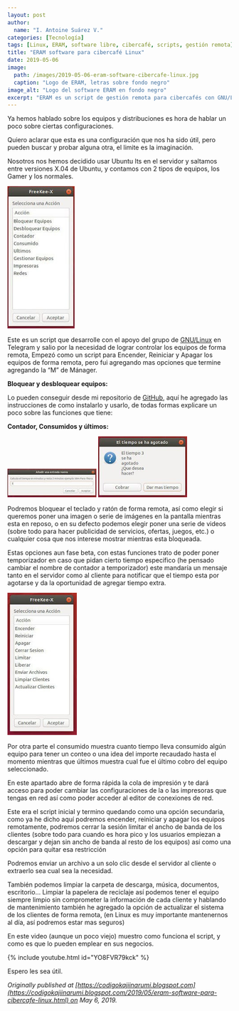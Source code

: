 ```yaml
---
layout: post
author:
  name: "I. Antoine Suárez V."
categories: [Tecnología]
tags: [Linux, ERAM, software libre, cibercafé, scripts, gestión remota]
title: "ERAM software para cibercafé Linux"
date: 2019-05-06
image:
  path: /images/2019-05-06-eram-software-cibercafe-linux.jpg
  caption: "Logo de ERAM, letras sobre fondo negro"
image_alt: "Logo del software ERAM en fondo negro"
excerpt: "ERAM es un script de gestión remota para cibercafés con GNU/Linux que permite bloquear equipos, controlar tiempo, reiniciar máquinas, actualizar sistemas y más. Aquí explicamos cómo funciona."
---
```



Ya hemos hablado sobre los equipos y distribuciones es hora de hablar un poco sobre ciertas configuraciones.

Quiero aclarar que esta es una configuración que nos ha sido útil, pero pueden buscar y probar alguna otra, el limite es la imaginación.

Nosotros nos hemos decidido usar Ubuntu lts en el servidor y saltamos entre versiones X.04 de Ubuntu, y contamos con 2 tipos de equipos, los Gamer y los normales.

![Menú1](/images/2019-05-06-eram-software-cibercafe-linux1.jpg)

Este es un script que desarrolle con el apoyo del grupo de [GNU/Linux](https://t.me/GNULinuxGrupo) en Telegram y salio por la necesidad de lograr controlar los equipos de forma remota, Empezó como un script para Encender, Reiniciar y Apagar los equipos de forma remota, pero fui agregando mas opciones que termine agregando la “M” de Mánager.

**Bloquear y desbloquear equipos:**

Lo pueden conseguir desde mi repositorio de [GitHub](https://github.com/KajiiNarumi/ERAM), aquí he agregado las instrucciones de como instalarlo y usarlo, de todas formas explicare un poco sobre las funciones que tiene:

**Contador, Consumidos y últimos:**

![Menú2](/images/2019-05-06-eram-software-cibercafe-linux2.jpg)
![Menú3](/images/2019-05-06-eram-software-cibercafe-linux3.jpg)

Podremos bloquear el teclado y ratón de forma remota, así como elegir si queremos poner una imagen o serie de imágenes en la pantalla mientras esta en reposo, o en su defecto podemos elegir poner una serie de videos (sobre todo para hacer publicidad de servicios, ofertas, juegos, etc.) o cualquier cosa que nos interese mostrar mientras esta bloqueada.

Estas opciones aun fase beta, con estas funciones trato de poder poner temporizador en caso que pidan cierto tiempo especifico (he pensado cambiar el nombre de contador a temporizador) este mandaría un mensaje tanto en el servidor como al cliente para notificar que el tiempo esta por agotarse y da la oportunidad de agregar tiempo extra.

![Menú4](/images/2019-05-06-eram-software-cibercafe-linux4.jpg)

Por otra parte el consumido muestra cuanto tiempo lleva consumido algún equipo para tener un conteo o una idea del importe recaudado hasta el momento mientras que últimos muestra cual fue el último cobro del equipo seleccionado.

En este apartado abre de forma rápida la cola de impresión y te dará acceso para poder cambiar las configuraciones de la o las impresoras que tengas en red así como poder acceder al editor de conexiones de red.

Este era el script inicial y termino quedando como una opción secundaria, como ya he dicho aquí podremos encender, reiniciar y apagar los equipos remotamente, podremos cerrar la sesión limitar el ancho de banda de los clientes (sobre todo para cuando es hora pico y los usuarios empiezan a descargar y dejan sin ancho de banda al resto de los equipos) así como una opción para quitar esa restricción

Podremos enviar un archivo a un solo clic desde el servidor al cliente o extraerlo sea cual sea la necesidad.

También podemos limpiar la carpeta de descarga, música, documentos, escritorio… Limpiar la papelera de reciclaje así podemos tener el equipo siempre limpio sin comprometer la información de cada cliente y hablando de mantenimiento también he agregado la opción de actualizar el sistema de los clientes de forma remota, (en Linux es muy importante mantenernos al día, así podremos estar mas seguros)

En este video (aunque un poco viejo) muestro como funciona el script, y como es que lo pueden emplear en sus negocios.

{% include youtube.html id="YO8FVR79kck" %}

Espero les sea útil.

_Originally published at [https://codigokajiinarumi.blogspot.com](https://codigokajiinarumi.blogspot.com/2019/05/eram-software-para-cibercafe-linux.html) on May 6, 2019._
